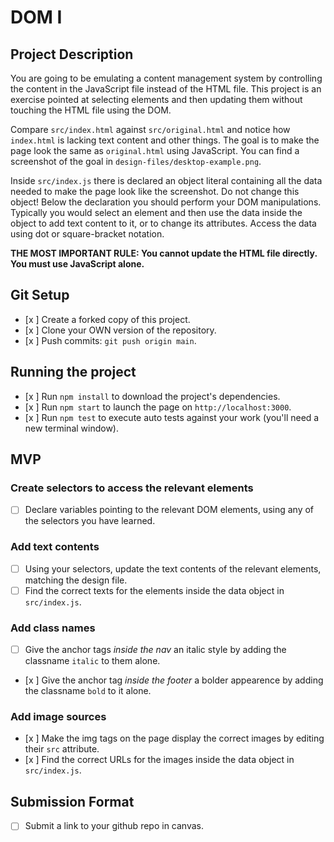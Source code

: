 # DOM I

## Project Description

You are going to be emulating a content management system by controlling the content in the JavaScript file instead of the HTML file. This project is an exercise pointed at selecting elements and then updating them without touching the HTML file using the DOM.

Compare `src/index.html` against `src/original.html` and notice how `index.html` is lacking text content and other things. The goal is to make the page look the same as `original.html` using JavaScript. You can find a screenshot of the goal in `design-files/desktop-example.png`.

Inside `src/index.js` there is declared an object literal containing all the data needed to make the page look like the screenshot. Do not change this object! Below the declaration you should perform your DOM manipulations. Typically you would select an element and then use the data inside the object to add text content to it, or to change its attributes. Access the data using dot or square-bracket notation.

**THE MOST IMPORTANT RULE: You cannot update the HTML file directly. You must use JavaScript alone.**

## Git Setup

* [x ] Create a forked copy of this project.
* [x ] Clone your OWN version of the repository.
* [x ] Push commits: `git push origin main`.

## Running the project

* [x ] Run `npm install` to download the project's dependencies.
* [x ] Run `npm start` to launch the page on `http://localhost:3000`.
* [x ] Run `npm test` to execute auto tests against your work (you'll need a new terminal window).

## MVP

### Create selectors to access the relevant elements

* [ ] Declare variables pointing to the relevant DOM elements, using any of the selectors you have learned.

### Add text contents

* [ ] Using your selectors, update the text contents of the relevant elements, matching the design file.
* [ ] Find the correct texts for the elements inside the data object in `src/index.js`.

### Add class names

* [ ] Give the anchor tags _inside the nav_ an italic style by adding the classname `italic` to them alone.
* [x ] Give the anchor tag _inside the footer_ a bolder appearence by adding the classname `bold` to it alone.

### Add image sources

* [x ] Make the img tags on the page display the correct images by editing their `src` attribute.
* [x ] Find the correct URLs for the images inside the data object in `src/index.js`.

## Submission Format

* [ ] Submit a link to your github repo in canvas.
